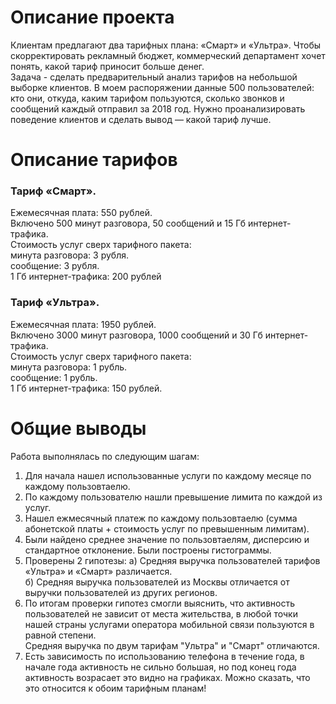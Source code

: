 # Описание проекта

Клиентам предлагают два тарифных плана: «Смарт» и «Ультра». Чтобы скорректировать рекламный бюджет, коммерческий департамент хочет понять, какой тариф приносит больше денег.    
Задача - сделать предварительный анализ тарифов на небольшой выборке клиентов. В моем распоряжении данные 500 пользователей: кто они, откуда, каким тарифом пользуются, сколько звонков и сообщений каждый отправил за 2018 год. Нужно проанализировать поведение клиентов и сделать вывод — какой тариф лучше.

# Описание тарифов

### Тариф «Смарт».   
Ежемесячная плата: 550 рублей.    
Включено 500 минут разговора, 50 сообщений и 15 Гб интернет-трафика.    
Стоимость услуг сверх тарифного пакета:    
минута разговора: 3 рубля.    
сообщение: 3 рубля.        
1 Гб интернет-трафика: 200 рублей     

### Тариф «Ультра».    
Ежемесячная плата: 1950 рублей.    
Включено 3000 минут разговора, 1000 сообщений и 30 Гб интернет-трафика.     
Стоимость услуг сверх тарифного пакета:     
минута разговора: 1 рубль.     
сообщение: 1 рубль.     
1 Гб интернет-трафика: 150 рублей.     

# Общие выводы
Работа выполнялась по следующим шагам:    
1) Для начала нашел использованные услуги по каждому месяце по каждому пользовтаелю.   
2) По каждому пользователю нашли превышение лимита по каждой из услуг.    
3) Нашел ежмесячный платеж по каждому пользовтаелю (сумма абонетской платы + стоимость услуг по превышенным лимитам).   
4) Были найдено среднее значение по пользовтаелям, дисперсию и стандартное отклонение. Были построены гистограммы.     
5) Проверены 2 гипотезы: а) Средняя выручка пользователей тарифов «Ультра» и «Смарт» различается.   
б) Средняя выручка пользователей из Москвы отличается от выручки пользователей из других регионов.     
6) По итогам проверки гипотез смогли выяснить, что активность пользователей не зависит от места жительства, в любой точки нашей страны услугами оператора мобильной связи пользуются в равной степени.     
Средняя выручка по двум тарифам "Ультра" и "Смарт" отличаются.      
7) Есть зависимость по использованию телефона в течение года, в начале года активность не сильно большая, но под конец года активность возрасает это видно на графиках. Можно сказать, что это относится к обоим тарифным планам!     
